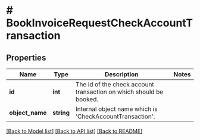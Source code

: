 # # BookInvoiceRequestCheckAccountTransaction

## Properties

Name | Type | Description | Notes
------------ | ------------- | ------------- | -------------
**id** | **int** | The id of the check account transaction on which should be booked. |
**object_name** | **string** | Internal object name which is &#39;CheckAccountTransaction&#39;. |

[[Back to Model list]](../../README.md#models) [[Back to API list]](../../README.md#endpoints) [[Back to README]](../../README.md)
